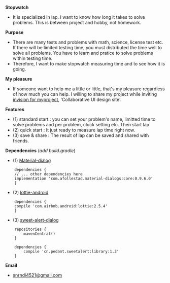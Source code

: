 **Stopwatch**
 - It is specialized in lap. I want to know how long it takes to solve problems. This is between project and hobby, not homework.

**Purpose**
 - There are many tests and problems with math, science, license test etc. If there will be limited testing time, you must distributed 
   the time well to solve all problems. You have to learn and pratice to solve problems within testing time. 
 - Therefore, I want to make stopwatch measuring time and to see how it is going.
 
**My pleasure**
 - If someone want to help me a little or little, that's my pleasure regardless of how much you can help. I willing to share my project
   while inviting [invision for myproject](https://invis.io/DPGNB45J8HV), 'Collaborative UI design site'.
   
**Features**
- (1) standard start : you can set your problem's name, limitted time to solve problems and per problem, clock setting etc. Then start lap.
- (2) quick start : It just ready to measure lap time right now.
- (3) save & share : The result of lap can be saved and shared with friends.

**Dependencies** (_add build.gradle_)
- (1) [Material-dialog](https://github.com/afollestad/material-dialogs)
```
	dependencies {
	// ... other dependencies here
    implementation 'com.afollestad.material-dialogs:core:0.9.6.0'
	}	
```
- (2) [lottie-android](https://github.com/airbnb/lottie-android)
```
	dependencies {
  	compile 'com.airbnb.android:lottie:2.5.4'
	}
```
- (3) [sweet-alert-dialog](https://github.com/pedant/sweet-alert-dialog)
```
	repositories {
		mavenCentral()
	}

	dependencies {
		compile 'cn.pedant.sweetalert:library:1.3'
	}
```
**Email**
- snrndi4521@gmail.com
